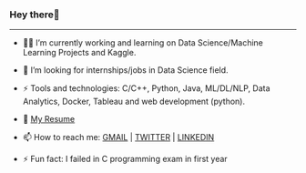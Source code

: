 ### Hey there👋
-----------------------------------
- 👨‍🔧 I’m currently working and learning on Data Science/Machine Learning Projects and Kaggle.

- 🔎 I’m looking for internships/jobs in Data Science field.

- ⚡ Tools and technologies: C/C++, Python, Java, ML/DL/NLP, Data Analytics, Docker, Tableau and web development (python).

- 📃 [My Resume](https://drive.google.com/file/d/11hGt5EreZQmc6zQ93RNRcDuAalKdFS-C/view?usp=sharing)

- 📫 How to reach me: [GMAIL](karanshingde@gmail.com) | [TWITTER](https://twitter.com/karan842/) | [LINKEDIN](https://www.linkedin.com/in/karan-shingde-75a062217/)

- ⚡ Fun fact: I failed in C programming exam in first year

